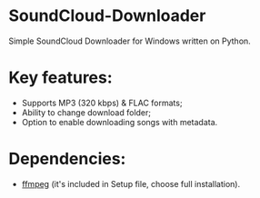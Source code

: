 # SoundCloud-Downloader
Simple SoundCloud Downloader for Windows written on Python.
# Key features:
- Supports MP3 (320 kbps) & FLAC formats;
- Ability to change download folder;
- Option to enable downloading songs with metadata.
# Dependencies:
- [ffmpeg](http://ffmpeg.org/) (it's included in Setup file, choose full installation).
